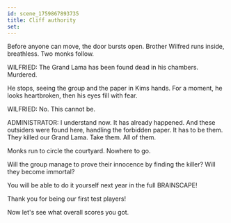 ```yaml
---
id: scene_1759867893735
title: Cliff authority
set:
---
```


Before anyone can move, the door bursts open.
Brother Wilfred runs inside, breathless.
Two monks follow.

WILFRIED: The Grand Lama has been found dead in his chambers. Murdered.

He stops, seeing the group and the paper in Kims hands.
For a moment, he looks heartbroken, then his eyes fill with fear.

WILFRIED: No. This cannot be.

ADMINISTRATOR: I understand now. It has already happened.
And these outsiders were found here, handling the forbidden paper.
It has to be them. They killed our Grand Lama.
Take them. All of them.

Monks run to circle the courtyard.
Nowhere to go.

Will the group manage to prove their innocence by finding the killer? Will they become immortal?

You will be able to do it yourself next year in the full BRAINSCAPE!

Thank you for being our first test players!

Now let's see what overall scores you got.